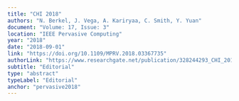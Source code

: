 ```yaml
---
title: "CHI 2018"
authors: "N. Berkel, J. Vega, A. Kariryaa, C. Smith, Y. Yuan"
document: "Volume: 17, Issue: 3"
location: "IEEE Pervasive Computing"
year: "2018"
date: "2018-09-01"
link: "https://doi.org/10.1109/MPRV.2018.03367735"
authorLink: "https://www.researchgate.net/publication/328244293_CHI_2018"
subtitle: "Editorial"
type: "abstract"
typeLabel: "Editorial"
anchor: "pervasive2018"
---
```

